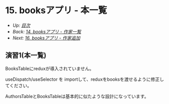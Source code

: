 # 15. booksアプリ - 本一覧

- *Up: [目次](../index.md)*
- *Back: [14. booksアプリ - 作家一覧](./14_books_app_author_table.md)*
- *Next: [16. booksアプリ - 作家追加](./16_books_app_author_create.md)*

## 演習1(本一覧)

BooksTableにreduxが導入されていません。

useDispatch/useSelector を importして、reduxをbooksを渡せるように修正してください。

AuthorsTableとBooksTableは基本的に似たような設計になっています。
